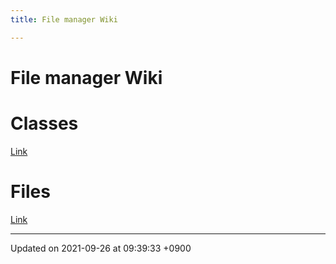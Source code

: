 ```yaml
---
title: File manager Wiki

---
```


# File manager Wiki






# Classes

[Link](/Classes/home)


# Files

[Link](/Files/home)

-------------------------------

Updated on 2021-09-26 at 09:39:33 +0900
